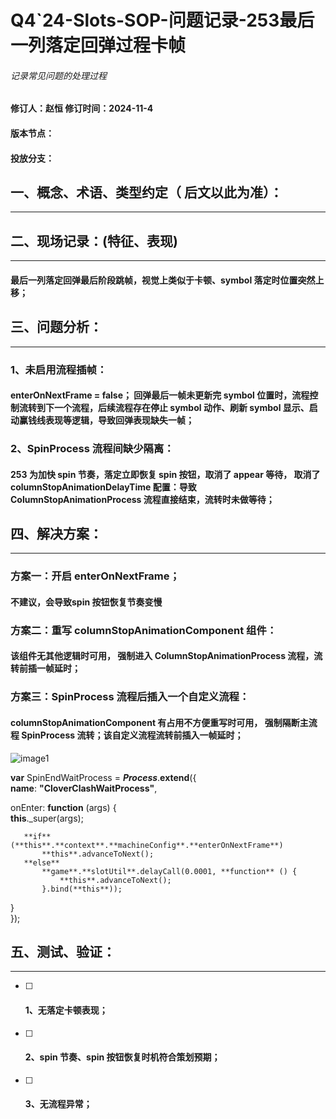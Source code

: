# Q4\`24-Slots-SOP-问题记录-253最后一列落定回弹过程卡帧

###### *记录常见问题的处理过程*

#### 修订人：赵恒	 	修订时间：2024-11-4 

#### 版本节点：

#### 投放分支：

## 一、概念、术语、类型约定（ 后文以此为准）：

---

## 二、现场记录：(特征、表现)

---

#### 最后一列落定回弹最后阶段跳帧，视觉上类似于卡顿、symbol 落定时位置突然上移；

## 三、问题分析：

---

### 1、未启用流程插帧：

#### enterOnNextFrame \= false； 回弹最后一帧未更新完 symbol 位置时，流程控制流转到下一个流程，后续流程存在停止 symbol 动作、刷新 symbol 显示、启动赢钱线表现等逻辑，导致回弹表现缺失一帧；

### 2、SpinProcess 流程间缺少隔离：

#### 253 为加快 spin 节奏，落定立即恢复 spin 按钮，取消了 appear 等待， 取消了columnStopAnimationDelayTime 配置：导致 ColumnStopAnimationProcess 流程直接结束，流转时未做等待；

## 四、解决方案：

---

### 方案一：开启 enterOnNextFrame；

#### 不建议，会导致spin 按钮恢复节奏变慢

### 方案二：重写 columnStopAnimationComponent 组件：

#### 该组件无其他逻辑时可用， 强制进入 ColumnStopAnimationProcess 流程，流转前插一帧延时；

### 方案三：SpinProcess 流程后插入一个自定义流程：

#### columnStopAnimationComponent 有占用不方便重写时可用， 强制隔断主流程 SpinProcess 流转；该自定义流程流转前插入一帧延时；

![image1](http://localhost:5173/WTC-Docs/assets/1758727509963_c5c91587.png)

**var** SpinEndWaitProcess \= ***Process***.**extend**({  
   **name**: **"CloverClashWaitProcess"**,

   onEnter: **function** (args) {  
       **this**.\_super(args);

       **if** (**this**.**context**.**machineConfig**.**enterOnNextFrame**)  
           **this**.advanceToNext();  
       **else**  
           **game**.**slotUtil**.delayCall(0.0001, **function** () {  
               **this**.advanceToNext();  
           }.bind(**this**));  
   }  
});

## 五、测试、验证：

---

- [ ] #### 1、无落定卡顿表现；

- [ ] #### 2、spin 节奏、spin 按钮恢复时机符合策划预期；

- [ ] #### 3、无流程异常；

